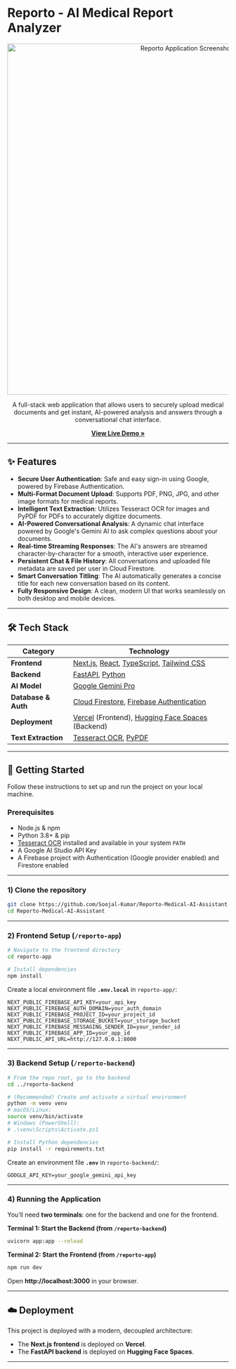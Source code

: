 # Reporto - AI Medical Report Analyzer

<div align="center">
  <img src="https://user-images.githubusercontent.com/10557452/232264582-723f127c-6b19-478a-9280-5a3a78832c4e.png" alt="Reporto Application Screenshot" width="800"/>
</div>

<p align="center">
  A full-stack web application that allows users to securely upload medical documents and get instant, AI-powered analysis and answers through a conversational chat interface.
</p>

<p align="center">
  <a href="https://reporto-mai.vercel.app/"><strong>View Live Demo »</strong></a>
</p>

---

## ✨ Features

- **Secure User Authentication**: Safe and easy sign-in using Google, powered by Firebase Authentication.
- **Multi-Format Document Upload**: Supports PDF, PNG, JPG, and other image formats for medical reports.
- **Intelligent Text Extraction**: Utilizes Tesseract OCR for images and PyPDF for PDFs to accurately digitize documents.
- **AI-Powered Conversational Analysis**: A dynamic chat interface powered by Google's Gemini AI to ask complex questions about your documents.
- **Real-time Streaming Responses**: The AI's answers are streamed character-by-character for a smooth, interactive user experience.
- **Persistent Chat & File History**: All conversations and uploaded file metadata are saved per user in Cloud Firestore.
- **Smart Conversation Titling**: The AI automatically generates a concise title for each new conversation based on its content.
- **Fully Responsive Design**: A clean, modern UI that works seamlessly on both desktop and mobile devices.

---

## 🛠️ Tech Stack

| Category            | Technology                                                                                                                                                       |
|---------------------|------------------------------------------------------------------------------------------------------------------------------------------------------------------|
| **Frontend**        | [Next.js](https://nextjs.org/), [React](https://react.dev/), [TypeScript](https://www.typescriptlang.org/), [Tailwind CSS](https://tailwindcss.com/)            |
| **Backend**         | [FastAPI](https://fastapi.tiangolo.com/), [Python](https://www.python.org/)                                                                                      |
| **AI Model**        | [Google Gemini Pro](https://deepmind.google/technologies/gemini/)                                                                                                |
| **Database & Auth** | [Cloud Firestore](https://firebase.google.com/docs/firestore), [Firebase Authentication](https://firebase.google.com/docs/auth)                                  |
| **Deployment**      | [Vercel](https://vercel.com/) (Frontend), [Hugging Face Spaces](https://huggingface.co/spaces) (Backend)                                                         |
| **Text Extraction** | [Tesseract OCR](https://github.com/tesseract-ocr/tesseract), [PyPDF](https://pypdf.readthedocs.io/en/stable/)                                                    |

---

## 🚀 Getting Started

Follow these instructions to set up and run the project on your local machine.

### Prerequisites

- Node.js & npm  
- Python 3.8+ & pip  
- [Tesseract OCR](https://github.com/tesseract-ocr/tesseract#installing-tesseract) installed and available in your system `PATH`  
- A Google AI Studio API Key  
- A Firebase project with Authentication (Google provider enabled) and Firestore enabled

---

### 1) Clone the repository

```bash
git clone https://github.com/Soojal-Kumar/Reporto-Medical-AI-Assistant.git
cd Reporto-Medical-AI-Assistant
```

---

### 2) Frontend Setup (`/reporto-app`)

```bash
# Navigate to the frontend directory
cd reporto-app

# Install dependencies
npm install
```

Create a local environment file **`.env.local`** in `reporto-app/`:

```env
NEXT_PUBLIC_FIREBASE_API_KEY=your_api_key
NEXT_PUBLIC_FIREBASE_AUTH_DOMAIN=your_auth_domain
NEXT_PUBLIC_FIREBASE_PROJECT_ID=your_project_id
NEXT_PUBLIC_FIREBASE_STORAGE_BUCKET=your_storage_bucket
NEXT_PUBLIC_FIREBASE_MESSAGING_SENDER_ID=your_sender_id
NEXT_PUBLIC_FIREBASE_APP_ID=your_app_id
NEXT_PUBLIC_API_URL=http://127.0.0.1:8000
```

---

### 3) Backend Setup (`/reporto-backend`)

```bash
# From the repo root, go to the backend
cd ../reporto-backend

# (Recommended) Create and activate a virtual environment
python -m venv venv
# macOS/Linux:
source venv/bin/activate
# Windows (PowerShell):
# .\venv\Scripts\Activate.ps1

# Install Python dependencies
pip install -r requirements.txt
```

Create an environment file **`.env`** in `reporto-backend/`:

```env
GOOGLE_API_KEY=your_google_gemini_api_key
```

---

### 4) Running the Application

You’ll need **two terminals**: one for the backend and one for the frontend.

**Terminal 1: Start the Backend (from `/reporto-backend`)**
```bash
uvicorn app:app --reload
```

**Terminal 2: Start the Frontend (from `/reporto-app`)**
```bash
npm run dev
```

Open **http://localhost:3000** in your browser.

---

## ☁️ Deployment

This project is deployed with a modern, decoupled architecture:

- The **Next.js frontend** is deployed on **Vercel**.
- The **FastAPI backend** is deployed on **Hugging Face Spaces**.
---
